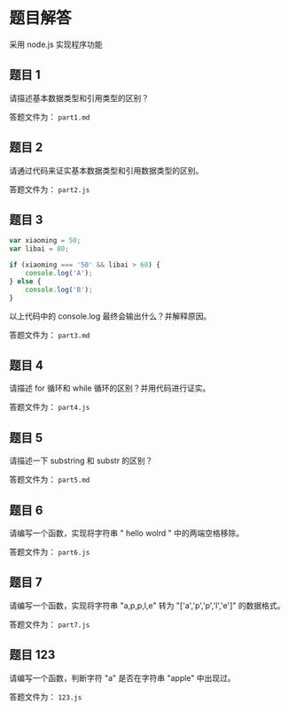 # 题目解答

采用 node.js 实现程序功能

## 题目 1

请描述基本数据类型和引用类型的区别？

答题文件为： `part1.md`

## 题目 2

请通过代码来证实基本数据类型和引用数据类型的区别。

答题文件为： `part2.js`

## 题目 3

```javascript
var xiaoming = 50;
var libai = 80;

if (xiaoming === '50' && libai > 60) {
    console.log('A');
} else {
    console.log('B');
}
```

以上代码中的 console.log 最终会输出什么？并解释原因。

答题文件为： `part3.md`

## 题目 4

请描述 for 循环和 while 循环的区别？并用代码进行证实。

答题文件为： `part4.js`

## 题目 5

请描述一下 substring 和 substr 的区别？

答题文件为： `part5.md`

## 题目 6

请编写一个函数，实现将字符串 " hello wolrd " 中的两端空格移除。

答题文件为： `part6.js`

## 题目 7

请编写一个函数，实现将字符串 "a,p,p,l,e" 转为 "['a','p','p','l','e']" 的数据格式。

答题文件为： `part7.js`

## 题目 123

请编写一个函数，判断字符 "a" 是否在字符串 "apple" 中出现过。

答题文件为： `123.js`
